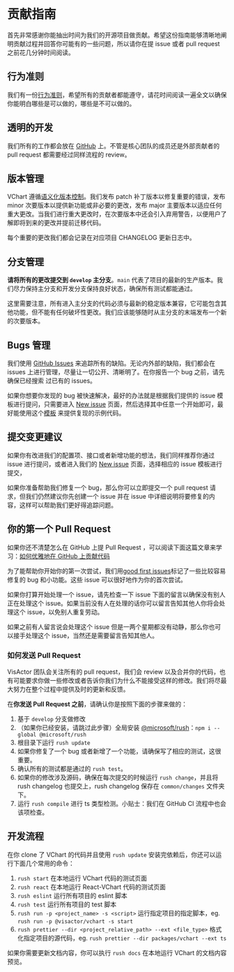 # 贡献指南

首先非常感谢你能抽出时间为我们的开源项目做贡献。希望这份指南能够清晰地阐明贡献过程并回答你可能有的一些问题，所以请你在提 issue 或者 pull request 之前花几分钟时间阅读。

## 行为准则

我们有一份[行为准则](CODE_OF_CONDUCT.md)，希望所有的贡献者都能遵守，请花时间阅读一遍全文以确保你能明白哪些是可以做的，哪些是不可以做的。

## 透明的开发

我们所有的工作都会放在 [GitHub](https://github.com/VisActor/) 上。不管是核心团队的成员还是外部贡献者的 pull request 都需要经过同样流程的 review。

## 版本管理

VChart 遵循[语义化版本控制](https://semver.org/lang/zh-CN/)。我们发布 patch 补丁版本以修复重要的错误，发布 minor 次要版本以提供新功能或非必要的更改，发布 major 主要版本以适应任何重大更改。当我们进行重大更改时，在次要版本中还会引入弃用警告，以便用户了解即将到来的更改并提前迁移代码。

每个重要的更改我们都会记录在对应项目 CHANGELOG 更新日志中。

## 分支管理

**请将所有的更改提交到 `develop` 主分支**。`main` 代表了项目的最新的生产版本。我们尽力保持主分支和开发分支保持良好状态，确保所有测试都能通过。

这里需要注意，所有进入主分支的代码必须与最新的稳定版本兼容，它可能包含其他功能，但不能有任何破坏性更改。我们应该能够随时从主分支的末端发布一个新的次要版本。

## Bugs 管理

我们使用 [GitHub Issues](https://github.com/VisActor/VChart/issues) 来追踪所有的缺陷。无论内外部的缺陷，我们都会在 issues 上进行管理，尽量让一切公开、清晰明了。在你报告一个 bug 之前，请先确保已经搜索
过已有的 issues。

如果你想要你发现的 bug 被快速解决，最好的办法就是根据我们提供的 issue 模板进行提问，只需要进入 [New issue](https://github.com/VisActor/VChart/issues/new/choose) 页面，然后选择其中任意一个开始即可，最好能使用这个[模板](https://github.com/VisActor/VChart/issues/new?assignees=&labels=bug&projects=&template=bug_report.yml&title=%5BBug%5D+) 来提供复现的示例代码。

## 提交变更建议

如果你有改进我们的配置项、接口或者新增功能的想法，我们同样推荐你通过 issue 进行提问，或者进入我们的 [New issue](https://github.com/VisActor/VChart/issues/new/choose) 页面，选择相应的 issue 模板进行提交，

如果你准备帮助我们修复一个 bug，那么你可以立即提交一个 pull request 请求，但我们仍然建议你先创建一个 issue 并在 issue 中详细说明将要修复的内容，这样可以帮助我们更好得追踪问题。

## 你的第一个 Pull Request

如果你还不清楚怎么在 GitHub 上提 Pull Request ，可以阅读下面这篇文章来学习：[如何优雅地在 GitHub 上贡献代码](https://segmentfault.com/a/1190000000736629)

为了能帮助你开始你的第一次尝试，我们用[good first issues](https://github.com/VisActor/VChart/issues?q=is%3Aissue+is%3Aopen+label%3A%22good+first+issue%22)标记了一些比较容易修复的 bug 和小功能。这些 issue 可以很好地作为你的首次尝试。

如果你打算开始处理一个 issue，请先检查一下 issue 下面的留言以确保没有别人正在处理这个 issue。如果当前没有人在处理的话你可以留言告知其他人你将会处理这个 issue，以免别人重复劳动。

如果之前有人留言说会处理这个 issue 但是一两个星期都没有动静，那么你也可以接手处理这个 issue，当然还是需要留言告知其他人。

### 如何发送 Pull Request

VisActor 团队会关注所有的 pull request，我们会 review 以及合并你的代码，也有可能要求你做一些修改或者告诉你我们为什么不能接受这样的修改。我们将尽最大努力在整个过程中提供及时的更新和反馈。

在**你发送 Pull Request 之前**，请确认你是按照下面的步骤来做的：

1. 基于 `develop` 分支做修改
2. （如果你已经安装，请跳过此步骤）全局安装 [@microsoft/rush](https://rushjs.io/pages/intro/get_started/)：`npm i --global @microsoft/rush`
3. 根目录下运行 `rush update`
4. 如果你修复了一个 bug 或者新增了一个功能，请确保写了相应的测试，这很重要。
5. 确认所有的测试都是通过的 `rush test`。
6. 如果你的修改涉及源码，确保在每次提交的时候运行 `rush change`，并且将 rush changelog 也提交上，rush changelog 保存在 `common/changes` 文件夹下。
7. 运行 `rush compile` 进行 ts 类型检测。小贴士：我们在 GitHub CI 流程中也会该项检查。

## 开发流程

在你 clone 了 VChart 的代码并且使用 `rush update` 安装完依赖后，你还可以运行下面几个常用的命令：

1. `rush start` 在本地运行 VChart 代码的测试页面
2. `rush react` 在本地运行 React-VChart 代码的测试页面
3. `rush eslint` 运行所有项目的 eslint 脚本
4. `rush test` 运行所有项目的 test 脚本
5. `rush run -p <project_name> -s <script>` 运行指定项目的指定脚本，eg. `rush run -p @visactor/vchart -s start`
6. `rush prettier --dir <project_relative_path> --ext <file_type>` 格式化指定项目的源代码，eg. `rush prettier --dir packages/vchart --ext ts`

如果你需要更新文档内容，你可以执行 `rush docs` 在本地运行 VChart 的文档内容预览。
